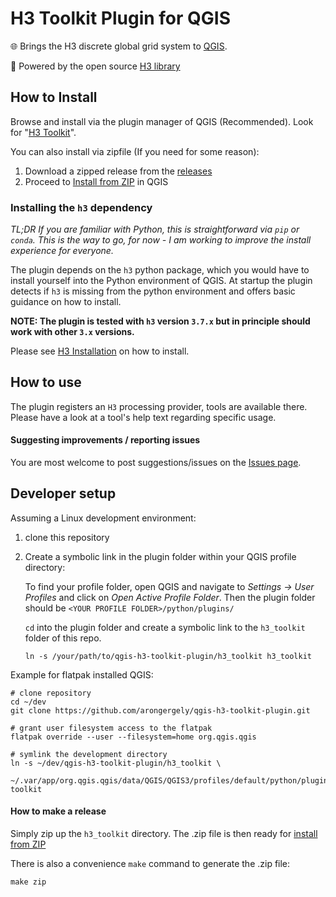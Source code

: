 # H3 Toolkit Plugin for QGIS
🌐 Brings the H3 discrete global grid system to [QGIS](https://qgis.org/). 

🚀 Powered by the open source [H3 library](https://h3geo.org/)


## How to Install
Browse and install via the plugin manager of QGIS (Recommended). Look for "[H3 Toolkit](https://plugins.qgis.org/plugins/h3_toolkit/)".

You can also install via zipfile (If you need for some reason):
  1. Download a zipped release from the [releases](https://github.com/arongergely/qgis-h3-toolkit-plugin/releases)
  2. Proceed to [Install from ZIP](https://docs.qgis.org/3.22/en/docs/user_manual/plugins/plugins.html#the-install-from-zip-tab) in QGIS

### Installing the `h3` dependency
*TL;DR If you are familiar with Python, this is straightforward via `pip` or `conda`. This is the way to go, for now - I am working to improve the install experience for everyone.*


The plugin depends on the `h3` python package, which you would have to install yourself into the Python environment of QGIS.
At startup the plugin detects if `h3` is missing from the python environment and offers basic guidance on how to install.

**NOTE: The plugin is tested with `h3` version `3.7.x` but in principle should work with other `3.x` versions.**

Please see [H3 Installation](https://h3geo.org/docs/installation) on how to install.

## How to use
The plugin registers an `H3` processing provider, tools are available there.
Please have a look at a tool's help text regarding specific usage.

#### Suggesting improvements / reporting issues
You are most welcome to post suggestions/issues on the [Issues page](https://github.com/arongergely/qgis-h3-toolkit-plugin/issues).

## Developer setup
Assuming a Linux development environment:
1. clone this repository
2. Create a symbolic link in the plugin folder within your QGIS profile directory:
   
   To find your profile folder, open QGIS and navigate to *Settings -> User Profiles* and click on *Open Active Profile Folder*. 
   Then the plugin folder should be `<YOUR PROFILE FOLDER>/python/plugins/`

   `cd` into the plugin folder and create a symbolic link to the `h3_toolkit` folder of this repo. 
   ```shell
   ln -s /your/path/to/qgis-h3-toolkit-plugin/h3_toolkit h3_toolkit
   ```

  Example for flatpak installed QGIS:

    # clone repository
    cd ~/dev
    git clone https://github.com/arongergely/qgis-h3-toolkit-plugin.git
    
    # grant user filesystem access to the flatpak
    flatpak override --user --filesystem=home org.qgis.qgis

    # symlink the development directory
    ln -s ~/dev/qgis-h3-toolkit-plugin/h3_toolkit \
      ~/.var/app/org.qgis.qgis/data/QGIS/QGIS3/profiles/default/python/plugins/h3-toolkit


#### How to make a release
Simply zip up the `h3_toolkit` directory. The .zip file is then ready for [install from ZIP](https://docs.qgis.org/3.22/en/docs/user_manual/plugins/plugins.html#the-install-from-zip-tab)

There is also a convenience `make` command to generate the .zip file:
```shell
make zip
```
